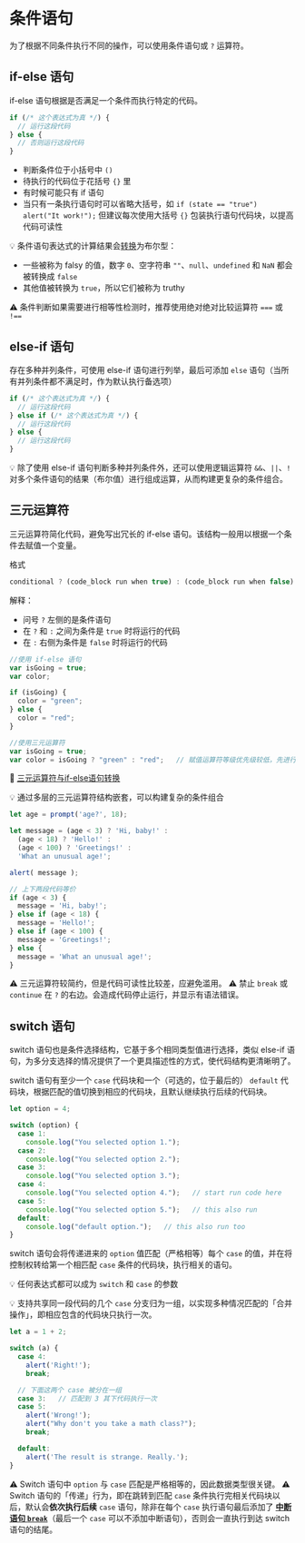# 条件语句
为了根据不同条件执行不同的操作，可以使用条件语句或 `?` 运算符。

## if-else 语句
if-else 语句根据是否满足一个条件而执行特定的代码。

```javascript
if (/* 这个表达式为真 */) {
  // 运行这段代码
} else {
  // 否则运行这段代码
}
```
* 判断条件位于小括号中 `()`
* 待执行的代码位于花括号 `{}` 里
* 有时候可能只有 if 语句
* 当只有一条执行语句时可以省略大括号，如 `if (state == "true") alert("It work!");` 但建议每次使用大括号 `{}` 包装执行语句代码块，以提高代码可读性

:bulb: 条件语句表达式的计算结果会[转换](./数据类型.md#类型转换)为布尔型：
* 一些被称为 falsy 的值，数字 `0`、空字符串 `""`、`null`、`undefined` 和 `NaN` 都会被转换成 `false`
* 其他值被转换为 `true`，所以它们被称为 truthy

:warning: 条件判断如果需要进行相等性检测时，推荐使用绝对绝对比较运算符 `===` 或 `!==`

## else-if 语句
存在多种并列条件，可使用 else-if 语句进行列举，最后可添加 `else` 语句（当所有并列条件都不满足时，作为默认执行备选项）

```javascript
if (/* 这个表达式为真 */) {
  // 运行这段代码
} else if (/* 这个表达式为真 */) {
  // 运行这段代码
} else {
  // 运行这段代码
}
```

:bulb: 除了使用 else-if 语句判断多种并列条件外，还可以使用逻辑运算符 `&&`、`||`、`!` 对多个条件语句的结果（布尔值）进行组成运算，从而构建更复杂的条件组合。



## 三元运算符
三元运算符简化代码，避免写出冗长的 if-else 语句。该结构一般用以根据一个条件去赋值一个变量。

格式
```javascript
conditional ? (code_block run when true) : (code_block run when false)
```
解释：
* 问号 `?` 左侧的是条件语句
* 在 `?` 和 `:` 之间为条件是 `true` 时将运行的代码
* 在 `:` 右侧为条件是 `false` 时将运行的代码

```javascript
//使用 if-else 语句
var isGoing = true;
var color;

if (isGoing) {
  color = "green";
} else {
  color = "red";
}

//使用三元运算符
var isGoing = true;
var color = isGoing ? "green" : "red";   // 赋值运算符等级优先级较低，先进行左侧的条件判断，当 isGoing 为 true 时返回 green ，再将 green 赋给变量 color
```
:cinema: [三元运算符与if-else语句转换](https://www.jianguoyun.com/p/De7hmSYQjNDGBxiR--AD)


:bulb: 通过多层的三元运算符结构嵌套，可以构建复杂的条件组合

```js
let age = prompt('age?', 18);

let message = (age < 3) ? 'Hi, baby!' :
  (age < 18) ? 'Hello!' :
  (age < 100) ? 'Greetings!' :
  'What an unusual age!';

alert( message );

// 上下两段代码等价
if (age < 3) {
  message = 'Hi, baby!';
} else if (age < 18) {
  message = 'Hello!';
} else if (age < 100) {
  message = 'Greetings!';
} else {
  message = 'What an unusual age!';
}
```

:warning: 三元运算符较简约，但是代码可读性比较差，应避免滥用。
:warning: 禁止 `break` 或 `continue` 在 `?` 的右边。会造成代码停止运行，并显示有语法错误。

## switch 语句
switch 语句也是条件选择结构，它基于多个相同类型值进行选择，类似 else-if 语句，为多分支选择的情况提供了一个更具描述性的方式，使代码结构更清晰明了。

switch 语句有至少一个 `case` 代码块和一个（可选的，位于最后的） `default` 代码块，根据匹配的值切换到相应的代码块，且默认继续执行后续的代码块。

```javascript
let option = 4;

switch (option) {
  case 1:
    console.log("You selected option 1.");
  case 2:
    console.log("You selected option 2.");
  case 3:
    console.log("You selected option 3.");
  case 4:
    console.log("You selected option 4.");   // start run code here
  case 5:
    console.log("You selected option 5.");   // this also run
  default:
    console.log("default option.");   // this also run too
}
```

switch 语句会将传递进来的 `option` 值匹配（严格相等）每个 `case` 的值，并在将控制权转给第一个相匹配 `case` 条件的代码块，执行相关的语句。

:bulb: 任何表达式都可以成为 `switch` 和 `case` 的参数

:bulb: 支持共享同一段代码的几个 `case` 分支归为一组，以实现多种情况匹配的「合并操作」，即相应包含的代码块只执行一次。

```js
let a = 1 + 2;

switch (a) {
  case 4:
    alert('Right!');
    break;

  // 下面这两个 case 被分在一组
  case 3:   // 匹配到 3 其下代码执行一次
  case 5:
    alert('Wrong!');
    alert("Why don't you take a math class?");
    break;

  default:
    alert('The result is strange. Really.');
}
```

:warning: Switch 语句中 `option` 与 `case` 匹配是严格相等的，因此数据类型很关键。
:warning: Switch 语句的「传递」行为，即在跳转到匹配 `case` 条件执行完相关代码块以后，默认会**依次执行后续** `case` 语句，除非在每个 `case` 执行语句最后添加了 [**中断语句 `break`**](./中断语句.md)（最后一个 `case` 可以不添加中断语句），否则会一直执行到达 switch 语句的结尾。


